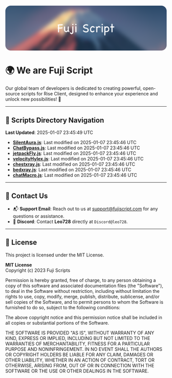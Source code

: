 ![Banner](.github/b.webp)

# 🌍 **We are Fuji Script**

Our global team of developers is dedicated to creating powerful, open-source scripts for Rise Client, designed to enhance your experience and unlock new possibilities! 🌟

---
<!-- SCRIPTS_NAVIGATION_START -->
## 📂 **Scripts Directory Navigation**

**Last Updated**: 2025-01-07 23:45:49 UTC

- **[SilentAura.js](scripts/SilentAura.js)**: Last modified on 2025-01-07 23:45:46 UTC
- **[ChatBypass.js](scripts/ChatBypass.js)**: Last modified on 2025-01-07 23:45:46 UTC
- **[jetpackFly.js](scripts/jetpackFly.js)**: Last modified on 2025-01-07 23:45:46 UTC
- **[velocityHylex.js](scripts/velocityHylex.js)**: Last modified on 2025-01-07 23:45:46 UTC
- **[chestxray.js](scripts/chestxray.js)**: Last modified on 2025-01-07 23:45:46 UTC
- **[bedxray.js](scripts/bedxray.js)**: Last modified on 2025-01-07 23:45:46 UTC
- **[chatMacro.js](scripts/chatMacro.js)**: Last modified on 2025-01-07 23:45:46 UTC

<!-- SCRIPTS_NAVIGATION_END -->

---

## 💬 **Contact Us**  
- 📬 **Support Email**: Reach out to us at [support@fujiscript.com](mailto:support@fujiscript.com) for any questions or assistance.  
- 💬 **Discord**: Contact **Leo728** directly at `Discord@leo728`.

---

## 📜 **License**

This project is licensed under the MIT License.  

**MIT License**  
Copyright (c) 2023 Fuji Scripts  

Permission is hereby granted, free of charge, to any person obtaining a copy of this software and associated documentation files (the "Software"), to deal in the Software without restriction, including without limitation the rights to use, copy, modify, merge, publish, distribute, sublicense, and/or sell copies of the Software, and to permit persons to whom the Software is furnished to do so, subject to the following conditions:  

The above copyright notice and this permission notice shall be included in all copies or substantial portions of the Software.  

THE SOFTWARE IS PROVIDED "AS IS", WITHOUT WARRANTY OF ANY KIND, EXPRESS OR IMPLIED, INCLUDING BUT NOT LIMITED TO THE WARRANTIES OF MERCHANTABILITY, FITNESS FOR A PARTICULAR PURPOSE AND NONINFRINGEMENT. IN NO EVENT SHALL THE AUTHORS OR COPYRIGHT HOLDERS BE LIABLE FOR ANY CLAIM, DAMAGES OR OTHER LIABILITY, WHETHER IN AN ACTION OF CONTRACT, TORT OR OTHERWISE, ARISING FROM, OUT OF OR IN CONNECTION WITH THE SOFTWARE OR THE USE OR OTHER DEALINGS IN THE SOFTWARE.  
